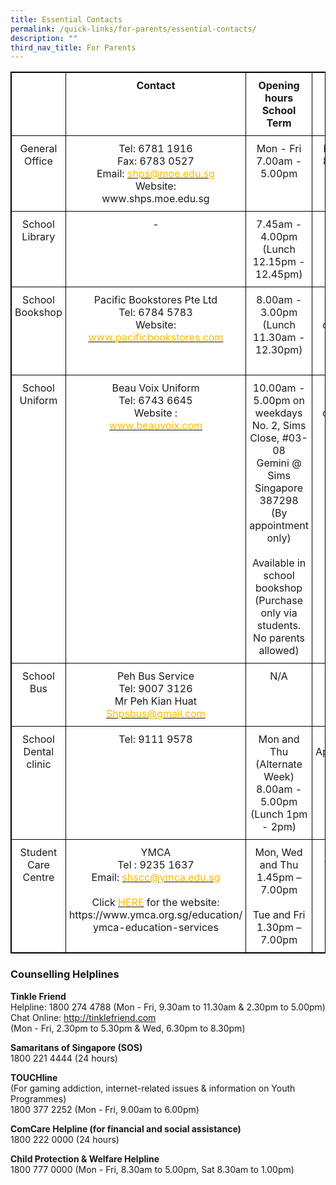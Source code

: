 ```yaml
---
title: Essential Contacts
permalink: /quick-links/for-parents/essential-contacts/
description: ""
third_nav_title: For Parents
---
```

<style type="text/css">
.tg  {border-collapse:collapse;border-spacing:0;}
.tg td{border-color:black;border-style:solid;border-width:1px;
  overflow:hidden;padding:10px 5px;word-break:normal;}
.tg th{border-color:black;border-style:solid;border-width:1px;
 overflow:hidden;padding:10px 5px;word-break:normal;}
.tg .tg-nbj5{background-color:#FFF;border-color:inherit;text-align:center;vertical-align:top}
</style>
<table class="tg" style="border: 1px solid black">
<thead>
  <tr style="border: 1px solid black">
    <th class="tg-nbj5" style="border: 1px solid black"><span style="background-color:initial"> </span><br></th>
    <th class="tg-nbj5" style="border: 1px solid black">Contact</th>
    <th class="tg-nbj5" style="border: 1px solid black">Opening hours<br>School Term</th>
    <th class="tg-nbj5" style="border: 1px solid black">Opening hours School Holidays</th>
  </tr>
</thead>
<tbody>
  <tr style="border: 1px solid black">
    <td class="tg-nbj5" style="border: 1px solid black">General Office</td>
    <td class="tg-nbj5" style="border: 1px solid black">Tel: 6781 1916<br>Fax: 6783 0527<br>Email: <a href="mailto:shps@moe.edu.sg"><span style="text-decoration:none;color:#FDB900">shps@moe.edu.sg</span></a><br>Website:<br>www.shps.moe.edu.sg<br> </td>
    <td class="tg-nbj5" style="border: 1px solid black">Mon - Fri<br>7.00am - 5.00pm<br> </td>
    <td class="tg-nbj5" style="border: 1px solid black">Mon - Fri<br>8.00am - 5.00pm</td>
  </tr>
  <tr style="border: 1px solid black">
    <td class="tg-nbj5" style="border: 1px solid black">School Library<br> </td>
    <td class="tg-nbj5" style="border: 1px solid black">-</td>
    <td class="tg-nbj5" style="border: 1px solid black">7.45am - 4.00pm<br>(Lunch <span style="background-color:initial">12.15pm - 12.45pm)</span><br> </td>
    <td class="tg-nbj5" style="border: 1px solid black">Closed</td>
  </tr>
  <tr style="border: 1px solid black">
    <td class="tg-nbj5" style="border: 1px solid black">School Bookshop</td>
    <td class="tg-nbj5" style="border: 1px solid black">Pacific Bookstores Pte Ltd<br>Tel: 6784 5783<br>Website:<br> <a href="http://www.pacificbookstores.com/"><span style="text-decoration:none;color:#FDB900">www.pacificbookstores.com</span></a></td>
    <td class="tg-nbj5" style="border: 1px solid black">8.00am - 3.00pm<br>(Lunch 11.30am - 12.30pm)<br><br> </td>
    <td class="tg-nbj5" style="border: 1px solid black">Closed unless<br>otherwise informed</td>
  </tr>
  <tr style="border: 1px solid black">
    <td class="tg-nbj5" style="border: 1px solid black">School Uniform</td>
    <td class="tg-nbj5" style="border: 1px solid black">Beau Voix Uniform<br>Tel: 6743 6645<br>Website :<br><a href="http://www.beauvoix.com/"><span style="text-decoration:none;color:#FDB900">www.beauvoix.com</span></a><br> </td>
    <td class="tg-nbj5" style="border: 1px solid black">10.00am - 5.00pm on weekdays<br>No. 2, Sims Close, #03-08<br>Gemini @ Sims<br>Singapore 387298<br>(By appointment only)<br><br>Available in school bookshop<br>(Purchase only via students. No parents allowed)</td>
    <td class="tg-nbj5">Closed unless<br>otherwise informed</td>
  </tr>
  <tr style="border: 1px solid black">
    <td class="tg-nbj5" style="border: 1px solid black">School Bus</td>
    <td class="tg-nbj5" style="border: 1px solid black">Peh Bus Service<br>Tel: 9007 3126<br>Mr Peh Kian Huat<br> <a href="mailto:Shpsbus@gmail.com"><span style="text-decoration:none;color:#FDB900;background-color:initial">Shpsbus@gmail.com</span></a></td>
    <td class="tg-nbj5" style="border: 1px solid black">N/A</td>
    <td class="tg-nbj5" style="border: 1px solid black">N/A</td>
  </tr>
  <tr style="border: 1px solid black">
    <td class="tg-nbj5" style="border: 1px solid black">School Dental clinic<br> </td>
    <td class="tg-nbj5" style="border: 1px solid black">Tel: 9111 9578</td>
    <td class="tg-nbj5" style="border: 1px solid black">Mon and Thu<br>(Alternate Week)<br>8.00am - 5.00pm<br>(Lunch 1pm - 2pm)<br> </td>
    <td class="tg-nbj5" style="border: 1px solid black">By Appointment<br>Only</td>
  </tr>
  <tr style="border: 1px solid black">
    <td class="tg-nbj5" style="border: 1px solid black">Student Care Centre</td>
    <td class="tg-nbj5" style="border: 1px solid black">YMCA<br>Tel : 9235 1637<br>Email: <a href="mailto:shscc@ymca.edu.sg"><span style="text-decoration:none;color:#FDB900">shscc@ymca.edu.sg</span></a><br><br>Click <a href="https://www.ymca.org.sg/education/%20ymca-education-services"><span style="text-decoration:none;color:#FDB900">HERE</span></a> for the website: <span style="background-color:initial">https://www.ymca.org.sg/education/</span><br>ymca-education-services<br> </td>
    <td class="tg-nbj5" style="border: 1px solid black">Mon, Wed and Thu<br>1.45pm – 7.00pm<br><br>Tue and Fri<br>1.30pm – 7.00pm</td>
    <td class="tg-nbj5" style="border: 1px solid black">Mon – Fri<br>7.30am – 7.00pm</td>
  </tr>
</tbody>
</table>

### **Counselling Helplines**

**Tinkle Friend**<br>
Helpline: 1800 274 4788 (Mon - Fri, 9.30am to 11.30am &amp; 2.30pm to 5.00pm) <br>
Chat Online: http://tinklefriend.com <br>
(Mon - Fri, 2.30pm to 5.30pm &amp; Wed, 6.30pm to 8.30pm)

**Samaritans of Singapore (SOS)** <br>
1800 221 4444 (24 hours)

**TOUCHline** <br>
(For gaming addiction, internet-related issues &amp; information on Youth Programmes) <br>
1800 377 2252 (Mon - Fri, 9.00am to 6.00pm)

**ComCare Helpline (for financial and social assistance)** <br>
1800 222 0000 (24 hours)

**Child Protection &amp; Welfare Helpline** <br>
1800 777 0000 (Mon - Fri, 8.30am to 5.00pm, Sat 8.30am to 1.00pm)